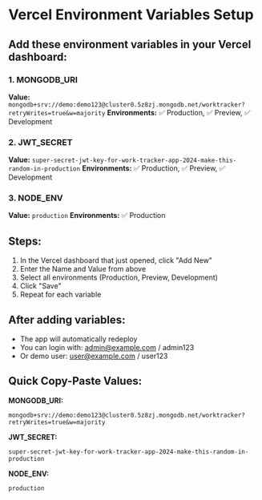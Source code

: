 # Vercel Environment Variables Setup

## Add these environment variables in your Vercel dashboard:

### 1. MONGODB_URI
**Value:** `mongodb+srv://demo:demo123@cluster0.5z8zj.mongodb.net/worktracker?retryWrites=true&w=majority`
**Environments:** ✅ Production, ✅ Preview, ✅ Development

### 2. JWT_SECRET  
**Value:** `super-secret-jwt-key-for-work-tracker-app-2024-make-this-random-in-production`
**Environments:** ✅ Production, ✅ Preview, ✅ Development

### 3. NODE_ENV
**Value:** `production`
**Environments:** ✅ Production

## Steps:
1. In the Vercel dashboard that just opened, click "Add New"
2. Enter the Name and Value from above
3. Select all environments (Production, Preview, Development)
4. Click "Save"
5. Repeat for each variable

## After adding variables:
- The app will automatically redeploy
- You can login with: admin@example.com / admin123
- Or demo user: user@example.com / user123

## Quick Copy-Paste Values:

**MONGODB_URI:**
```
mongodb+srv://demo:demo123@cluster0.5z8zj.mongodb.net/worktracker?retryWrites=true&w=majority
```

**JWT_SECRET:**
```
super-secret-jwt-key-for-work-tracker-app-2024-make-this-random-in-production
```

**NODE_ENV:**
```
production
```

